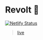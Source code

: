 # Revolt 🚀

[![Netlify Status](https://api.netlify.com/api/v1/badges/ff20f8ab-fa42-4cee-a126-60248eff038a/deploy-status)](https://app.netlify.com/sites/flamboyant-nobel-014840/deploys)

> [live](https://keen-jepsen-a31f2e.netlify.app)
